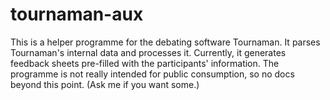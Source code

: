 # tournaman-aux

This is a helper programme for the debating software Tournaman. It parses
Tournaman's internal data and processes it. Currently, it generates feedback
sheets pre-filled with the participants' information. The programme is not
really intended for public consumption, so no docs beyond this point. (Ask me
if you want some.)
